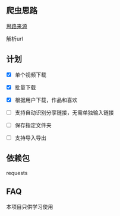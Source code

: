 ## 爬虫思路

[思路来源](https://mp.weixin.qq.com/s/W1RcQBP2bquDt9x9SYIkKg)

解析url

## 计划
- [x] 单个视频下载
- [x] 批量下载
- [x] 根据用户下载，作品和喜欢
- [ ] 支持自动识别分享链接，无需单独输入链接 
- [ ] 保存指定文件夹
- [ ] 支持导入导出


## 依赖包
requests

## FAQ
本项目只供学习使用


